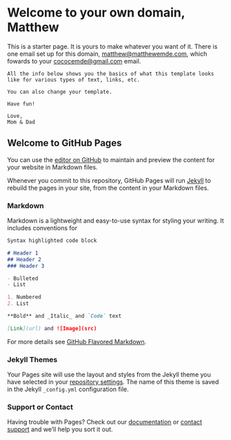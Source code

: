 # Welcome to your own domain, Matthew

This is a starter page. It is yours to make whatever you want of it.
There is one email set up for this domain, [matthew@matthewemde.com](mailto:matthew@matthewemde.com), which fowards to your cococemde@gmail.com email.

    All the info below shows you the basics of what this template looks like for various types of text, links, etc.

    You can also change your template.

    Have fun!

    Love,
    Mom & Dad
    
## Welcome to GitHub Pages

You can use the [editor on GitHub](https://github.com/matthewemde/matthewemde.github.io/edit/main/README.md) to maintain and preview the content for your website in Markdown files.

Whenever you commit to this repository, GitHub Pages will run [Jekyll](https://jekyllrb.com/) to rebuild the pages in your site, from the content in your Markdown files.

### Markdown

Markdown is a lightweight and easy-to-use syntax for styling your writing. It includes conventions for

```markdown
Syntax highlighted code block

# Header 1
## Header 2
### Header 3

- Bulleted
- List

1. Numbered
2. List

**Bold** and _Italic_ and `Code` text

[Link](url) and ![Image](src)
```

For more details see [GitHub Flavored Markdown](https://guides.github.com/features/mastering-markdown/).

### Jekyll Themes

Your Pages site will use the layout and styles from the Jekyll theme you have selected in your [repository settings](https://github.com/matthewemde/matthewemde.github.io/settings). The name of this theme is saved in the Jekyll `_config.yml` configuration file.

### Support or Contact

Having trouble with Pages? Check out our [documentation](https://docs.github.com/categories/github-pages-basics/) or [contact support](https://github.com/contact) and we’ll help you sort it out.

